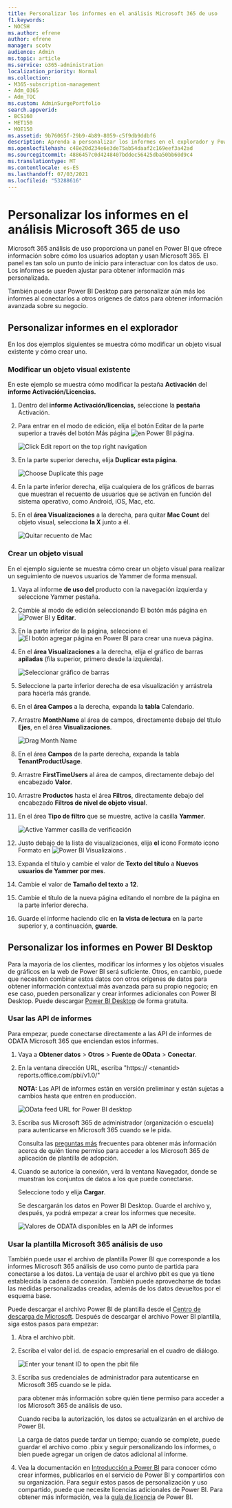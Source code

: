 ```yaml
---
title: Personalizar los informes en el análisis Microsoft 365 de uso
f1.keywords:
- NOCSH
ms.author: efrene
author: efrene
manager: scotv
audience: Admin
ms.topic: article
ms.service: o365-administration
localization_priority: Normal
ms.collection:
- M365-subscription-management
- Adm_O365
- Adm_TOC
ms.custom: AdminSurgePortfolio
search.appverid:
- BCS160
- MET150
- MOE150
ms.assetid: 9b76065f-29b9-4b89-8059-c5f9db9ddbf6
description: Aprenda a personalizar los informes en el explorador y Power BI Desktop.
ms.openlocfilehash: c48e20d234e6e3de75ab54daaf2c169eef3a42ad
ms.sourcegitcommit: 4886457c0d4248407bddec56425dba50bb60d9c4
ms.translationtype: MT
ms.contentlocale: es-ES
ms.lasthandoff: 07/03/2021
ms.locfileid: "53288616"
---
```

# <a name="customize-the-reports-in-microsoft-365-usage-analytics"></a>Personalizar los informes en el análisis Microsoft 365 de uso

Microsoft 365 análisis de uso proporciona un panel en Power BI que ofrece información sobre cómo los usuarios adoptan y usan Microsoft 365. El panel es tan solo un punto de inicio para interactuar con los datos de uso. Los informes se pueden ajustar para obtener información más personalizada.

También puede usar Power BI Desktop para personalizar aún más los informes al conectarlos a otros orígenes de datos para obtener información avanzada sobre su negocio.

## <a name="customizing-reports-in-the-browser"></a>Personalizar informes en el explorador

En los dos ejemplos siguientes se muestra cómo modificar un objeto visual existente y cómo crear uno.

### <a name="modify-an-existing-visual"></a>Modificar un objeto visual existente

En este ejemplo se muestra cómo modificar la pestaña **Activación** del **informe Activación/Licencias.**

1. Dentro del **informe Activación/licencias,** seleccione la **pestaña** Activación.

2. Para entrar en el  modo de edición, elija el botón Editar de la parte superior a través del botón Más página ![ en Power BI ](../../media/d8da3c19-3f2d-4bf6-811e-faa804f74770.png) página.

    ![Click Edit report on the top right navigation](../../media/e2c16663-1fbd-4d7f-887c-0cbb891d3b3d.png)

3. En la parte superior derecha, elija **Duplicar esta página**.

    ![Choose Duplicate this page](../../media/b2d18dcd-6b82-4ce7-ab79-1b24e3721309.png)

4. En la parte inferior derecha, elija cualquiera de los gráficos de barras que muestran el recuento de usuarios que se activan en función del sistema operativo, como Android, iOS, Mac, etc.

5. En el **área Visualizaciones** a la derecha, para quitar **Mac Count** del objeto visual, selecciona **la X** junto a él.

    ![Quitar recuento de Mac](../../media/ce3d8358-df57-4f64-bd25-ac5be7fc8713.png)

### <a name="create-a-new-visual"></a>Crear un objeto visual

En el ejemplo siguiente se muestra cómo crear un objeto visual para realizar un seguimiento de nuevos usuarios de Yammer de forma mensual.

1. Vaya al informe **de uso del** producto con la navegación izquierda y seleccione Yammer pestaña. 

2. Cambie al modo de edición seleccionando El botón más página en ![ Power BI ](../../media/d8da3c19-3f2d-4bf6-811e-faa804f74770.png) y **Editar**.

3. En la parte inferior de la página, seleccione el ![El botón agregar página en Power BI](../../media/d3b8c117-17d4-4f53-b078-8fefc2155b24.png) para crear una nueva página.

4. En el **área Visualizaciones** a la derecha, elija el gráfico de barras **apiladas** (fila superior, primero desde la izquierda).

    ![Seleccionar gráfico de barras](../../media/214c3fed-6eae-43e6-83fb-708a2d74406e.png)

5. Seleccione la parte inferior derecha de esa visualización y arrástrela para hacerla más grande.

6. En el **área Campos** a la derecha, expanda la **tabla** Calendario.

7. Arrastre **MonthName** al área de campos, directamente debajo del título **Ejes**, en el área **Visualizaciones**.

    ![Drag Month Name](../../media/bff99987-8c4b-4618-89fd-47df557b0ed7.png)

8. En el área **Campos** de la parte derecha, expanda la tabla **TenantProductUsage**.

9. Arrastre **FirstTimeUsers** al área de campos, directamente debajo del encabezado **Valor**.

10. Arrastre **Productos** hasta el área **Filtros**, directamente debajo del encabezado **Filtros de nivel de objeto visual**.

11. En el área **Tipo de filtro** que se muestre, active la casilla **Yammer**.

    ![Active Yammer casilla de verificación](../../media/82e99730-0de9-42da-928a-76aab0c3e609.png)

12. Justo debajo de la lista de visualizaciones, elija **el** icono Formato icono Formato en ![ Power BI Visualizaions ](../../media/ee0602f3-3df5-4930-b862-db1d90ae4ae2.png) .

13. Expanda el título y cambie el valor de **Texto del título** a **Nuevos usuarios de Yammer por mes**.

14. Cambie el valor de **Tamaño del texto** a **12**.

15. Cambie el título de la nueva página editando el nombre de la página en la parte inferior derecha.

16. Guarde el informe haciendo clic en **la vista de lectura** en la parte superior y, a continuación, **guarde**.

## <a name="customizing-the-reports-in-power-bi-desktop"></a>Personalizar los informes en Power BI Desktop

Para la mayoría de los clientes, modificar los informes y los objetos visuales de gráficos en la web de Power BI será suficiente. Otros, en cambio, puede que necesiten combinar estos datos con otros orígenes de datos para obtener información contextual más avanzada para su propio negocio; en ese caso, pueden personalizar y crear informes adicionales con Power BI Desktop. Puede descargar [Power BI Desktop](https://go.microsoft.com/fwlink/p/?linkid=849797) de forma gratuita.

### <a name="use-the-reporting-apis"></a>Usar las API de informes

Para empezar, puede conectarse directamente a las API de informes de ODATA Microsoft 365 que enciendan estos informes.

1. Vaya a **Obtener datos** \> **Otros** \> **Fuente de OData** \> **Conectar**.

2. En la ventana dirección URL, escriba "https:// <i></i> \<tenantid\> reports.office.com/pbi/v1.0/"

    **NOTA:** Las API de informes están en versión preliminar y están sujetas a cambios hasta que entren en producción.

    ![OData feed URL for Power BI desktop](../../media/c0ef967e-a454-4eba-bc8e-61e113170053.png)

3. Escriba sus Microsoft 365 de administrador (organización o escuela) para autenticarse en Microsoft 365 cuando se le pida.

    Consulta las [preguntas más](usage-analytics.md#faq) frecuentes para obtener más información acerca de quién tiene permiso para acceder a los Microsoft 365 de aplicación de plantilla de adopción.

4. Cuando se autorice la conexión, verá la ventana Navegador, donde se muestran los conjuntos de datos a los que puede conectarse.

    Seleccione todo y elija **Cargar**.

    Se descargarán los datos en Power BI Desktop. Guarde el archivo y, después, ya podrá empezar a crear los informes que necesite.

    ![Valores de ODATA disponibles en la API de informes](../../media/545b4d17-dbbd-4cfc-b75a-a8b27283d438.png)

### <a name="use-the-microsoft-365-usage-analytics-template"></a>Usar la plantilla Microsoft 365 análisis de uso

También puede usar el archivo de plantilla Power BI que corresponde a los informes Microsoft 365 análisis de uso como punto de partida para conectarse a los datos. La ventaja de usar el archivo pbit es que ya tiene establecida la cadena de conexión. También puede aprovecharse de todas las medidas personalizadas creadas, además de los datos devueltos por el esquema base.

Puede descargar el archivo Power BI de plantilla desde el [Centro de descarga de Microsoft](https://download.microsoft.com/download/7/8/2/782ba8a7-8d89-4958-a315-dab04c3b620c/Microsoft%20365%20Usage%20Analytics.pbit). Después de descargar el archivo Power BI plantilla, siga estos pasos para empezar:

1. Abra el archivo pbit.

2. Escriba el valor del id. de espacio empresarial en el cuadro de diálogo.

    ![Enter your tenant ID to open the pbit file](../../media/071ed0bf-8b9d-49c6-81fc-fd4c6cc85bd3.png)

3. Escriba sus credenciales de administrador para autenticarse en Microsoft 365 cuando se le pida.

     para obtener más información sobre quién tiene permiso para acceder a los Microsoft 365 de análisis de uso.

    Cuando reciba la autorización, los datos se actualizarán en el archivo de Power BI.

    La carga de datos puede tardar un tiempo; cuando se complete, puede guardar el archivo como .pbix y seguir personalizando los informes, o bien puede agregar un origen de datos adicional al informe.

4. Vea la documentación en [Introducción a Power BI](/power-bi/fundamentals/desktop-getting-started) para conocer cómo crear informes, publicarlos en el servicio de Power BI y compartirlos con su organización. Para seguir estos pasos de personalización y uso compartido, puede que necesite licencias adicionales de Power BI. Para obtener más información, vea la [guía de licencia](https://go.microsoft.com/fwlink/p/?linkid=849803) de Power BI.

